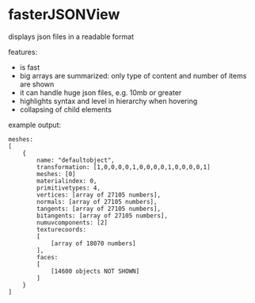# fasterJSONView
displays json files in a readable format

features:

- is fast
- big arrays are summarized: only type of content and number of items are shown 
- it can handle huge json files, e.g. 10mb or greater
- highlights syntax and level in hierarchy when hovering
- collapsing of child elements


example output:
```
meshes: 
[
    {
        name: "defaultobject",
        transformation: [1,0,0,0,0,1,0,0,0,0,1,0,0,0,0,1]
        meshes: [0]
        materialindex: 0,
        primitivetypes: 4,
        vertices: [array of 27105 numbers],
        normals: [array of 27105 numbers],
        tangents: [array of 27105 numbers],
        bitangents: [array of 27105 numbers],
        numuvcomponents: [2]
        texturecoords: 
        [
            [array of 18070 numbers]
        ],
        faces: 
        [
            [14600 objects NOT SHOWN]
        ]
    }
]
```
